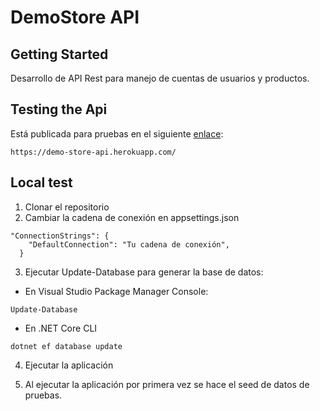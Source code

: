 # DemoStore API

## Getting Started

Desarrollo de API Rest para manejo de cuentas de usuarios y productos.

## Testing the Api

Está publicada para pruebas en el siguiente [enlace](https://demo-store-api.herokuapp.com):
```
https://demo-store-api.herokuapp.com/
```

## Local test

1. Clonar el repositorio
2. Cambiar la cadena de conexión en appsettings.json
```
"ConnectionStrings": {
    "DefaultConnection": "Tu cadena de conexión",   
  }
```

3. Ejecutar Update-Database para generar la base de datos:
  - En Visual Studio Package Manager Console:
  ```
  Update-Database
  ```
  - En .NET Core CLI
  ```
  dotnet ef database update
  ```
  
  4. Ejecutar la aplicación 
  
  5. Al ejecutar la aplicación por primera vez se hace el seed de datos de pruebas.
  
  
